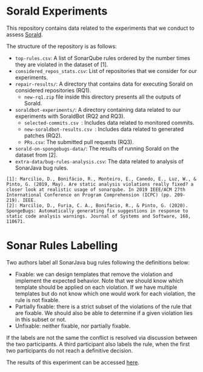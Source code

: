 # Sorald Experiments
This repository contains data related to the experiments that we conduct to assess [Sorald](https://github.com/SpoonLabs/sorald).

The structure of the repository is as follows:
- `top-rules.csv`: A list of SonarQube rules ordered by the number times they are violated in the dataset of [1].
- `considered_repos_stats.csv`: List of repositories that we consider for our experiments.
- `repair-results/`: A directory that contains data for executing Sorald on considered repositories (RQ1).
  - `new-rq1.zip` file inside this directory presents all the outputs of Sorald.
- `soraldbot-experiments/`: A directory containing data related to our experiments with SoraldBot (RQ2 and RQ3).
  - `selected-commits.csv `: Includes data related to monitored commits.
  - `new-soraldbot-results.csv `: Includes data related to generated patches (RQ2).
  - `PRs.csv`: The submitted pull requests (RQ3).
- `sorald-on-spongebugs-data/`: The results of running Sorald on the dataset from [2].
- `extra-data/bug-rules-analysis.csv`: The data related to analysis of SonarJava bug rules.


````
[1]: Marcilio, D., Bonifácio, R., Monteiro, E., Canedo, E., Luz, W., & Pinto, G. (2019, May). Are static analysis violations really fixed? a closer look at realistic usage of sonarqube. In 2019 IEEE/ACM 27th International Conference on Program Comprehension (ICPC) (pp. 209-219). IEEE.
[2]: Marcilio, D., Furia, C. A., Bonifacio, R., & Pinto, G. (2020). SpongeBugs: Automatically generating fix suggestions in response to static code analysis warnings. Journal of Systems and Software, 168, 110671.
````

# Sonar Rules Labelling
Two authors label all SonarJava bug rules following the definitions below:
- Fixable: we can design templates that remove the violation and implement the expected behavior. Note that we should know which template should be applied on each violation. If we have multiple templates but do not know which one would work for each violation, the rule is not fixable.
- Partially fixable: there is a strict subset of the violations of the rule that are fixable. We should also be able to determine if a given violation lies in this subset or not.
- Unfixable: neither fixable, nor partially fixable.

If the labels are not the same the conflict is resolved via discussion between the two participants. A third participant also labels the rule, when the first two participants do not reach a definitive decision.

The results of this experiment can be accessed [here](https://github.com/khaes-kth/Sorald-experiments/blob/master/extra-data/bug-rules-analysis.csv).
